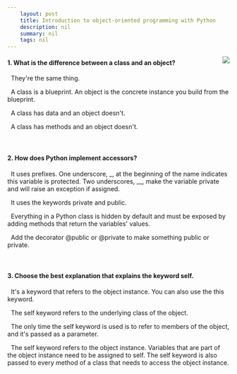 ```yaml
---
    layout: post
    title: Introduction to object-oriented programming with Python 
    description: nil
    summary: nil
    tags: nil
---
```



 <a target="_blank" href="https://docs.microsoft.com/en-us/learn/modules/python-object-oriented-programming/8-knowledge-check/"><i class="fas fa-external-link-alt"></i> </a>
 <img align="right" src="https://docs.microsoft.com/en-us/learn/achievements/student-evangelism/python-object-oriented-programming-badge.svg">
####  1. What is the difference between a class and an object?


<i class='far fa-square'></i> &nbsp;&nbsp;They're the same thing.

<i class='fas fa-check-square' style='color: Dodgerblue;'></i> &nbsp;&nbsp;A class is a blueprint. An object is the concrete instance you build from the blueprint.

<i class='far fa-square'></i> &nbsp;&nbsp;A class has data and an object doesn't.

<i class='far fa-square'></i> &nbsp;&nbsp;A class has methods and an object doesn't.
<br />
<br />
<br />

####  2. How does Python implement accessors?


<i class='fas fa-check-square' style='color: Dodgerblue;'></i> &nbsp;&nbsp;It uses prefixes. One underscore, _, at the beginning of the name indicates this variable is protected. Two underscores, __, make the variable private and will raise an exception if assigned.

<i class='far fa-square'></i> &nbsp;&nbsp;It uses the keywords private and public.

<i class='far fa-square'></i> &nbsp;&nbsp;Everything in a Python class is hidden by default and must be exposed by adding methods that return the variables' values.

<i class='far fa-square'></i> &nbsp;&nbsp;Add the decorator @public or @private to make something public or private.
<br />
<br />
<br />

####  3. Choose the best explanation that explains the keyword self.


<i class='far fa-square'></i> &nbsp;&nbsp;It's a keyword that refers to the object instance. You can also use the this keyword.

<i class='far fa-square'></i> &nbsp;&nbsp;The self keyword refers to the underlying class of the object.

<i class='far fa-square'></i> &nbsp;&nbsp;The only time the self keyword is used is to refer to members of the object, and it's passed as a parameter.

<i class='fas fa-check-square' style='color: Dodgerblue;'></i> &nbsp;&nbsp;The self keyword refers to the object instance. Variables that are part of the object instance need to be assigned to self.  The self keyword is also passed to every method of a class that needs to access the object instance.
<br />
<br />
<br />
